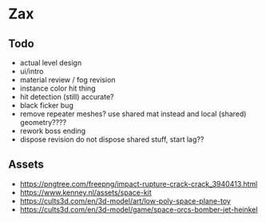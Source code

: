 # Zax

## Todo   
- actual level design    
- ui/intro
- material review / fog revision
- instance color hit thing 
- hit detection (still) accurate? 
- black ficker bug
- remove repeater meshes? use shared mat instead and local (shared) geometry????
- rework boss ending
- dispose revision do not dispose shared stuff, start lag??

## Assets
- https://pngtree.com/freepng/impact-rupture-crack-crack_3940413.html
- https://www.kenney.nl/assets/space-kit
- https://cults3d.com/en/3d-model/art/low-poly-space-plane-toy
- https://cults3d.com/en/3d-model/game/space-orcs-bomber-jet-heinkel